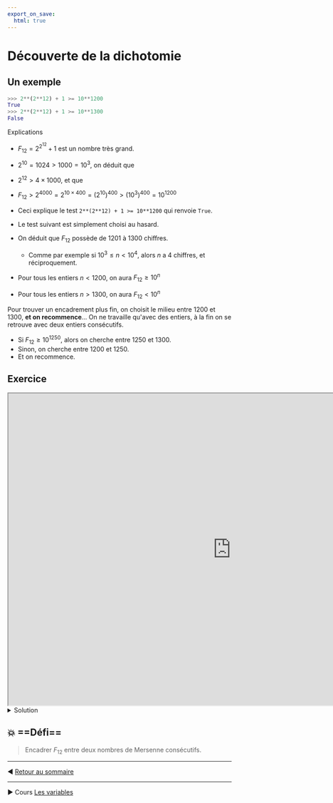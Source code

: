 ```yaml
---
export_on_save:
  html: true
---
```


# Découverte de la dichotomie

## Un exemple

```python
>>> 2**(2**12) + 1 >= 10**1200
True
>>> 2**(2**12) + 1 >= 10**1300
False
```

Explications
- $F_{12} = 2^{2^{12}} + 1$ est un nombre très grand.
- $2^{10} = 1024 > 1000 = 10^3$, on déduit que
- $2^{12} > 4×1000$, et que
- $F_{12} > 2^{4000} = 2^{10×400} = (2^{10})^{400} > (10^3)^{400} = 10^{1200}$
- Ceci explique le test `2**(2**12) + 1 >= 10**1200` qui renvoie `True`.
- Le test suivant est simplement choisi au hasard.
- On déduit que $F_{12}$ possède de $1201$ à $1300$ chiffres.
   - Comme par exemple si $10^3 \leqslant n \lt 10^4$, alors $n$ a $4$ chiffres, et réciproquement.

- Pour tous les entiers $n<1200$, on aura $F_{12} \geqslant 10^n$
- Pour tous les entiers $n>1300$, on aura $F_{12} \lt 10^n$

Pour trouver un encadrement plus fin, on choisit le milieu entre $1200$ et $1300$, **et on recommence**... On ne travaille qu'avec des entiers, à la fin on se retrouve avec deux entiers consécutifs.

- Si $F_{12} \geqslant 10^{1250}$, alors on cherche entre $1250$ et $1300$.
- Sinon, on cherche entre $1200$ et $1250$.
- Et on recommence.

## Exercice

<iframe src="https://console.basthon.fr/?script=eJx9j0FOw0AMRfcjzR2-wqYJVZSEHRLZkQNUiC0NyS-MlHhad6biSpyDizFtVAkhwcKW5f9sf2dZZs0NHj-ogxtoDQBr6hLPX5_qdo56aWHJbduiW9VNjvYBdVUUdVNVi_SkkX9Bd1eo66cjrwubMg35eKKuse8VoxveffCz49qaidhP8Yg37WUEJSQn2MoWgRMOkf-6kp-WrMnOP1ozcpcwye8X9dI9FxvKyTsinRQ_vyoxEh117gO6Fyl_4coQVdAUxSqF5LhFvSjfYW9MKg
" width="1000" height="700"></iframe>

<details>
   <summary>Solution</summary>
<pre>>>> F(12) >= 10**1200
True
>>> F(12) >= 10**1300
False
>>> F(12) >= 10**1250
False
>>> F(12) >= 10**1225
True
>>> F(12) >= 10**1237
False
>>> F(12) >= 10**1231
True
>>> F(12) >= 10**1234
False
>>> F(12) >= 10**1232
True
>>> F(12) >= 10**1233
True
</pre>

L'entier cherché est 1233, trouvé en peu d'étapes.
</details>


## :boom: ==Défi==

> Encadrer $F_{12}$ entre deux nombres de Mersenne consécutifs.


---

:arrow_backward: [Retour au sommaire](python-maths-1.html)

---

:arrow_forward: Cours  [Les variables](C_variables.html)

